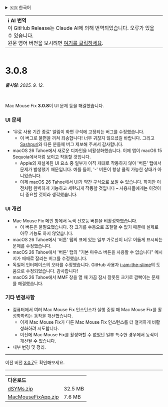 <details>
<summary>🇰🇷 한국어</summary>

[🇬🇧 English (GitHub Release)](https://github.com/noah-nuebling/mac-mouse-fix/releases/tag/3.0.8)\
[🇩🇪 Deutsch](https://redirect.macmousefix.com/?target=mmf-release&tag=3.0.8&locale=de)\
[🇻🇳 Tiếng Việt](https://redirect.macmousefix.com/?target=mmf-release&tag=3.0.8&locale=vi)\
[🇨🇳 中文 (简体)](https://redirect.macmousefix.com/?target=mmf-release&tag=3.0.8&locale=zh-Hans)\
[🇨🇳 中文 (繁體)](https://redirect.macmousefix.com/?target=mmf-release&tag=3.0.8&locale=zh-Hant)\
[🇭🇰 中文（香港)](https://redirect.macmousefix.com/?target=mmf-release&tag=3.0.8&locale=zh-HK)\
**🇰🇷 한국어**\
[Help translate Mac Mouse Fix to different languages!](https://github.com/noah-nuebling/mac-mouse-fix/discussions/731)
</details>
<table align=><td>
<b>ℹ️ AI 번역</b><br>
이 GitHub Release는 Claude AI에 의해 번역되었습니다. 오류가 있을 수 있습니다.<br>
원문 영어 버전을 보시려면 <a href="https://github.com/noah-nuebling/mac-mouse-fix/releases/tag/3.0.8">여기를 클릭하세요</a>.
</td></table>

<table></table>

# 3.0.8
***출시일:** 2025. 9. 12.*

<br>

Mac Mouse Fix **3.0.8**이 UI 문제 등을 해결했습니다.

### **UI 문제**

- '무료 사용 기간 종료' 알림이 화면 구석에 고정되는 버그를 수정했습니다.
    - 이 버그로 불편을 끼쳐 죄송합니다! 너무 귀찮지 않으셨길 바랍니다. 그리고 [Sashpuri](https://github.com/Sashpuri)와 다른 분들께 버그 제보해 주셔서 감사합니다.
- macOS 26 Tahoe에서 새로운 디자인을 비활성화했습니다. 이제 앱이 macOS 15 Sequoia에서처럼 보이고 작동할 것입니다.
    - Apple의 재설계된 UI 요소 중 일부가 아직 제대로 작동하지 않아 '버튼' 탭에서 문제가 발생했기 때문입니다. 예를 들어, '-' 버튼이 항상 클릭 가능한 상태가 아니었습니다.
    - 이제 macOS 26 Tahoe에서 UI가 약간 구식으로 보일 수 있습니다. 하지만 이전처럼 완벽하게 기능하고 세련되게 작동할 것입니다 – 사용자들에게는 이것이 더 중요할 것이라 생각했습니다.

### **UI 개선**

- Mac Mouse Fix 메인 창에서 녹색 신호등 버튼을 비활성화했습니다.
    - 이 버튼은 불필요했습니다. 창 크기를 수동으로 조절할 수 없기 때문에 실제로 아무 기능도 하지 않았습니다.
- macOS 26 Tahoe에서 '버튼' 탭의 표에 있는 일부 가로선이 너무 어둡게 표시되는 문제를 수정했습니다.
- macOS 26 Tahoe에서 '버튼' 탭의 "기본 마우스 버튼을 사용할 수 없습니다" 메시지가 때때로 잘리는 버그를 수정했습니다.
- 독일어 인터페이스의 오타를 수정했습니다. GitHub 사용자 [i-am-the-slime](https://github.com/i-am-the-slime)의 도움으로 수정되었습니다. 감사합니다!
- macOS 26 Tahoe에서 MMF 창을 열 때 가끔 잠시 잘못된 크기로 깜빡이는 문제를 해결했습니다.

### **기타 변경사항**

- 컴퓨터에서 여러 Mac Mouse Fix 인스턴스가 실행 중일 때 Mac Mouse Fix를 활성화하려는 동작을 개선했습니다.
    - 이제 Mac Mouse Fix가 다른 Mac Mouse Fix 인스턴스를 더 철저하게 비활성화하려 시도합니다.
    - 이전에 Mac Mouse Fix를 활성화할 수 없었던 일부 특수한 경우에서 동작이 개선될 수 있습니다.
- 내부 변경 및 정리.

---

이전 버전 [3.0.7](https://redirect.macmousefix.com/?target=mmf-release&tag=3.0.7&locale=ko)도 확인해보세요.

---

<table align="start">
<tr>
    <td colspan=2>
        <b>다운로드</b>
    </td>
</tr>
<tr>
    <td><a href="https://github.com/noah-nuebling/mac-mouse-fix/releases/download/3.0.8/dSYMs.zip">dSYMs.zip</a></td>
    <td>32.5 MB</td>
</tr>
<tr>
    <td><a href="https://github.com/noah-nuebling/mac-mouse-fix/releases/download/3.0.8/MacMouseFixApp.zip">MacMouseFixApp.zip</a></td>
    <td>7.6 MB</td>
</tr>
</table>